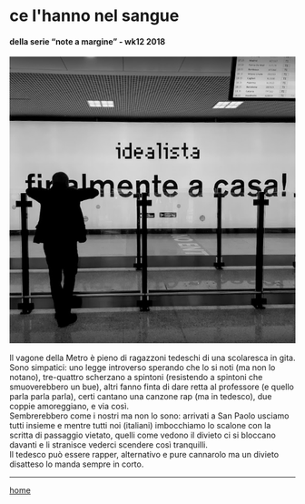 # ce l'hanno nel sangue

#### della serie “note a margine” - wk12 2018  
![](/interarete062.png "DDD")  

Il vagone della Metro è pieno di ragazzoni tedeschi di una scolaresca in gita. Sono simpatici: uno legge introverso sperando che lo si noti (ma non lo notano), tre-quattro scherzano a spintoni (resistendo a spintoni che smuoverebbero un bue), altri fanno finta di dare retta al professore (e quello parla parla parla), certi cantano una canzone rap (ma in tedesco), due coppie amoreggiano, e via così.  
Sembrerebbero come i nostri ma non lo sono: arrivati a San Paolo usciamo tutti insieme e mentre tutti noi (italiani) imbocchiamo lo scalone con la scritta di passaggio vietato, quelli come vedono il divieto ci si bloccano davanti e li stranisce vederci scendere così tranquilli.  
Il tedesco può essere rapper, alternativo e pure cannarolo ma un divieto disatteso lo manda sempre in corto.  

---  
[home](/interarete.md)  